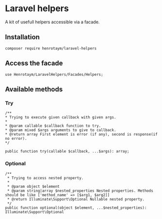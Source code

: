 # Laravel helpers

A kit of usefull helpers accessible via a facade.

## Installation

	composer require henrotaym/laravel-helpers

## Access the facade

	use Henrotaym/LaravelHelpers/Facades/Helpers;

## Available methods
### Try

	/**
	* Trying to execute given callback with given args.
	*
	* @param callable $callback function to try.
	* @param mixed $args arguments to give to callback.
	* @return array First element is error (if any), second is response(if no error).
	*/

	public function try(callable $callback, ...$args): array;

### Optional

	/**
     * Trying to access nested property.
     * 
     * @param object $element
     * @param string|array $nested_properties Nested properties. Methods should be like ['method_name' => [$arg1, $arg2]]
     * @return Illuminate\Support\Optional Nullable nested property.
     */
    public function optional(object $element, ...$nested_properties): Illuminate\Support\Optional


